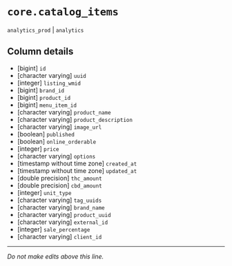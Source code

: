 # `core.catalog_items`
`analytics_prod` | `analytics`

## Column details
* [bigint]    `id`
* [character varying] `uuid`
* [integer]   `listing_wmid`
* [bigint]    `brand_id`
* [bigint]    `product_id`
* [bigint]    `menu_item_id`
* [character varying] `product_name`
* [character varying] `product_description`
* [character varying] `image_url`
* [boolean]   `published`
* [boolean]   `online_orderable`
* [integer]   `price`
* [character varying] `options`
* [timestamp without time zone] `created_at`
* [timestamp without time zone] `updated_at`
* [double precision] `thc_amount`
* [double precision] `cbd_amount`
* [integer]   `unit_type`
* [character varying] `tag_uuids`
* [character varying] `brand_name`
* [character varying] `product_uuid`
* [character varying] `external_id`
* [integer]   `sale_percentage`
* [character varying] `client_id`

-------------------------------------------------------------------------------
*Do not make edits above this line.*
